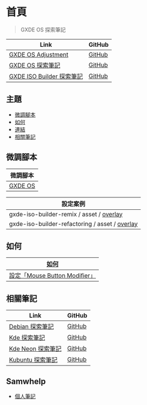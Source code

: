 

# 首頁

> GXDE OS 探索筆記

| Link | GitHub |
| ---- | ------ |
| [GXDE OS Adjustment](https://samwhelp.github.io/gxde-adjustment/) | [GitHub](https://github.com/samwhelp/gxde-adjustment) |
| [GXDE OS 探索筆記](https://samwhelp.github.io/note-about-gxde/) | [GitHub](https://github.com/samwhelp/note-about-gxde) |
| [GXDE ISO Builder 探索筆記](https://samwhelp.github.io/note-about-gxde-iso-builder/) | [GitHub](https://github.com/samwhelp/note-about-gxde-iso-builder) |




## 主題

* [微調腳本](#微調腳本)
* [如何](#如何)
* [連結](read/link)
* [相關筆記](#相關筆記)




## 微調腳本

| 微調腳本 |
| -------- |
| [GXDE OS](https://github.com/samwhelp/gxde-adjustment/tree/main/prototype/main) |


| 設定案例 |
| ------- |
| gxde-iso-builder-remix / asset / [overlay](https://github.com/samwhelp/gxde-iso-builder-remix/tree/main/asset/overlay) |
| gxde-iso-builder-refactoring / asset / [overlay](https://github.com/samwhelp/gxde-iso-builder-refactoring/tree/main/asset/overlay) |




## 如何

| [如何](https://samwhelp.github.io/note-about-gxde/howto.html) |
| ----------- |
| [設定「Mouse Button Modifier」](https://samwhelp.github.io/note-about-gxde/read/howto/config-mouse-button-modifier.html) |




## 相關筆記

| Link | GitHub |
| ---- | ------ |
| [Debian 探索筆記](https://samwhelp.github.io/note-about-debian/) | [GitHub](https://github.com/samwhelp/note-about-debian) |
| [Kde 探索筆記](https://samwhelp.github.io/note-about-kde/) | [GitHub](https://github.com/samwhelp/note-about-kde) |
| [Kde Neon 探索筆記](https://samwhelp.github.io/note-about-kde-neon/) | [GitHub](https://github.com/samwhelp/note-about-kde-neon) |
| [Kubuntu 探索筆記](https://samwhelp.github.io/note-about-kubuntu/) | [GitHub](https://github.com/samwhelp/note-about-kubuntu) |




## Samwhelp

* [個人筆記](https://samwhelp.github.io/book/)

